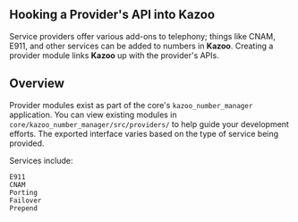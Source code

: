 ## Hooking a Provider's API into Kazoo

Service providers offer various add-ons to telephony; things like CNAM, E911, and other services can be added to numbers in **Kazoo**. Creating a provider module links **Kazoo** up with the provider's APIs.

## Overview

Provider modules exist as part of the core's `kazoo_number_manager` application. You can view existing modules in `core/kazoo_number_manager/src/providers/` to help guide your development efforts. The exported interface varies based on the type of service being provided. 

Services include:
```
E911
CNAM
Porting
Failover
Prepend
```
